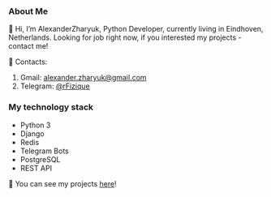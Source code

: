 ### About Me
👋 Hi, I’m AlexanderZharyuk, Python Developer, currently living in Eindhoven, Netherlands. 
Looking for job right now, if you interested my projects - contact me!

📝 Contacts: 
1. Gmail: [alexander.zharyuk@gmail.com](alexander.zharyuk@gmail.com)
2. Telegram: [@rFizique](https://t.me/rFizique)


### My technology stack
- Python 3
- Django
- Redis
- Telegram Bots
- PostgreSQL
- REST API

🚀 You can see my projects [here](https://github.com/AlexanderZharyuk?tab=repositories)!
